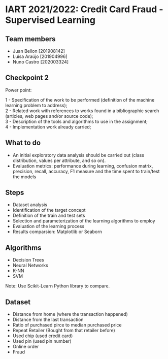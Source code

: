 # IART 2021/2022: Credit Card Fraud - Supervised Learning

## Team members
- Juan Bellon [201908142]
- Luísa Araújo [201904996]
- Nuno Castro [202003324]

## Checkpoint 2

Power point:

1 - Specification of the work to be performed (definition of the machine learning problem to address); <br>
2 - Related work with references to works found in a bibliographic search (articles, web pages and/or source code); <br>
3 - Description of the tools and algorithms to use in the assignment; <br>
4 - Implementation work already carried; <br>

## What to do

- An initial exploratory data analysis should be carried out (class distribution, values per attribute, and
so on).
- Evaluation metrics: performance during learning, confusion matrix, precision, recall, accuracy, F1 measure and the time
spent to train/test the models

## Steps

- Dataset analysis 
- Identification of the target concept
- Definition of the train and test sets
- Selection and parameterization of the learning algorithms to employ
- Evaluation of the learning process
- Results comparsion: Matplotlib or Seaborn

## Algorithms

- Decision Trees
- Neural Networks
- K-NN
- SVM

Note: Use Scikit-Learn Python library to compare.


## Dataset

- Distance from home (where the transaction happened)
- Distance from the last transaction
- Ratio of purchased pirce to median purchased price
- Repeat Retailer (Bought from that retailer before)
- Used chip (used credit card)
- Used pin (used pin number)
- Online order
- Fraud

